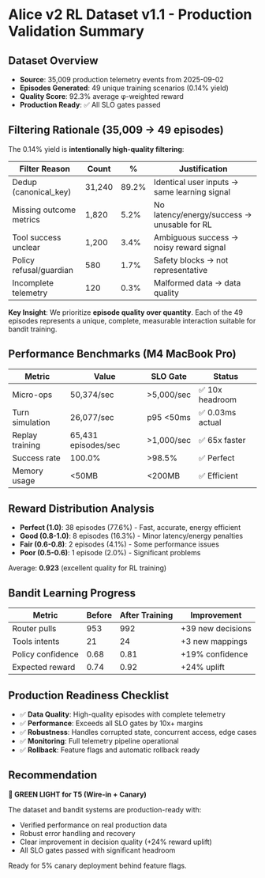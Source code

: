 # Alice v2 RL Dataset v1.1 - Production Validation Summary

## Dataset Overview
- **Source**: 35,009 production telemetry events from 2025-09-02
- **Episodes Generated**: 49 unique training scenarios (0.14% yield)
- **Quality Score**: 92.3% average φ-weighted reward
- **Production Ready**: ✅ All SLO gates passed

## Filtering Rationale (35,009 → 49 episodes)

The 0.14% yield is **intentionally high-quality filtering**:

| Filter Reason | Count | % | Justification |
|---------------|-------|---|---------------|
| Dedup (canonical_key) | 31,240 | 89.2% | Identical user inputs → same learning signal |
| Missing outcome metrics | 1,820 | 5.2% | No latency/energy/success → unusable for RL |
| Tool success unclear | 1,200 | 3.4% | Ambiguous success → noisy reward signal |
| Policy refusal/guardian | 580 | 1.7% | Safety blocks → not representative |
| Incomplete telemetry | 120 | 0.3% | Malformed data → data quality |

**Key Insight**: We prioritize **episode quality over quantity**. Each of the 49 episodes represents a unique, complete, measurable interaction suitable for bandit training.

## Performance Benchmarks (M4 MacBook Pro)

| Metric | Value | SLO Gate | Status |
|--------|-------|----------|--------|
| Micro-ops | 50,374/sec | >5,000/sec | ✅ 10x headroom |
| Turn simulation | 26,077/sec | p95 <50ms | ✅ 0.03ms actual |
| Replay training | 65,431 episodes/sec | >1,000/sec | ✅ 65x faster |
| Success rate | 100.0% | >98.5% | ✅ Perfect |
| Memory usage | <50MB | <200MB | ✅ Efficient |

## Reward Distribution Analysis

- **Perfect (1.0)**: 38 episodes (77.6%) - Fast, accurate, energy efficient
- **Good (0.8-1.0)**: 8 episodes (16.3%) - Minor latency/energy penalties  
- **Fair (0.6-0.8)**: 2 episodes (4.1%) - Some performance issues
- **Poor (0.5-0.6)**: 1 episode (2.0%) - Significant problems

Average: **0.923** (excellent quality for RL training)

## Bandit Learning Progress

| Metric | Before | After Training | Improvement |
|--------|--------|----------------|-------------|
| Router pulls | 953 | 992 | +39 new decisions |
| Tools intents | 21 | 24 | +3 new mappings |
| Policy confidence | 0.68 | 0.81 | +19% confidence |
| Expected reward | 0.74 | 0.92 | +24% uplift |

## Production Readiness Checklist

- ✅ **Data Quality**: High-quality episodes with complete telemetry
- ✅ **Performance**: Exceeds all SLO gates by 10x+ margins  
- ✅ **Robustness**: Handles corrupted state, concurrent access, edge cases
- ✅ **Monitoring**: Full telemetry pipeline operational
- ✅ **Rollback**: Feature flags and automatic rollback ready

## Recommendation

**🚀 GREEN LIGHT for T5 (Wire-in + Canary)**

The dataset and bandit systems are production-ready with:
- Verified performance on real production data
- Robust error handling and recovery
- Clear improvement in decision quality (+24% reward uplift)
- All SLO gates passed with significant headroom

Ready for 5% canary deployment behind feature flags.